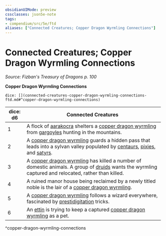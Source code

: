 ```yaml
---
obsidianUIMode: preview
cssclasses: json5e-note
tags:
- compendium/src/5e/ftd
aliases: ["Connected Creatures; Copper Dragon Wyrmling Connections"]
---
```

# Connected Creatures; Copper Dragon Wyrmling Connections
*Source: Fizban's Treasury of Dragons p. 100* 

**Copper Dragon Wyrmling Connections**

`dice: [](connected-creatures-copper-dragon-wyrmling-connections-ftd.md#^copper-dragon-wyrmling-connections)`

| dice: d6 | Connected Creatures |
|----------|---------------------|
| 1 | A flock of [aarakocra](/2-Mechanics/CLI/bestiary/humanoid/aarakocra.md) shelters a [copper dragon wyrmling](/2-Mechanics/CLI/bestiary/dragon/copper-dragon-wyrmling.md) from [gargoyles](/2-Mechanics/CLI/bestiary/elemental/gargoyle.md) hunting in the mountains. |
| 2 | A [copper dragon wyrmling](/2-Mechanics/CLI/bestiary/dragon/copper-dragon-wyrmling.md) guards a hidden pass that leads into a sylvan valley populated by [centaurs](/2-Mechanics/CLI/bestiary/monstrosity/centaur.md), [pixies](/2-Mechanics/CLI/bestiary/fey/pixie.md), and [satyrs](/2-Mechanics/CLI/bestiary/fey/satyr.md). |
| 3 | A [copper dragon wyrmling](/2-Mechanics/CLI/bestiary/dragon/copper-dragon-wyrmling.md) has killed a number of domestic animals. A group of [druids](/2-Mechanics/CLI/bestiary/humanoid/druid.md) wants the wyrmling captured and relocated, rather than killed. |
| 4 | A ruined manor house being reclaimed by a newly titled noble is the lair of a [copper dragon wyrmling](/2-Mechanics/CLI/bestiary/dragon/copper-dragon-wyrmling.md). |
| 5 | A [copper dragon wyrmling](/2-Mechanics/CLI/bestiary/dragon/copper-dragon-wyrmling.md) follows a wizard everywhere, fascinated by [prestidigitation](/2-Mechanics/CLI/spells/prestidigitation.md) tricks. |
| 6 | An [ettin](/2-Mechanics/CLI/bestiary/giant/ettin.md) is trying to keep a captured [copper dragon wyrmling](/2-Mechanics/CLI/bestiary/dragon/copper-dragon-wyrmling.md) as a pet. |
^copper-dragon-wyrmling-connections